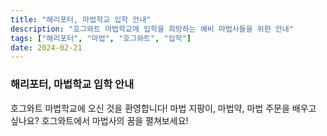 ```yaml
---
title: "해리포터, 마법학교 입학 안내"
description: "호그와트 마법학교에 입학을 희망하는 예비 마법사들을 위한 안내"
tags: ["해리포터", "마법", "호그와트", "입학"]
date: 2024-02-21
---
```


### 해리포터, 마법학교 입학 안내

호그와트 마법학교에 오신 것을 환영합니다!
마법 지팡이, 마법약, 마법 주문을 배우고 싶나요?
호그와트에서 마법사의 꿈을 펼쳐보세요!
